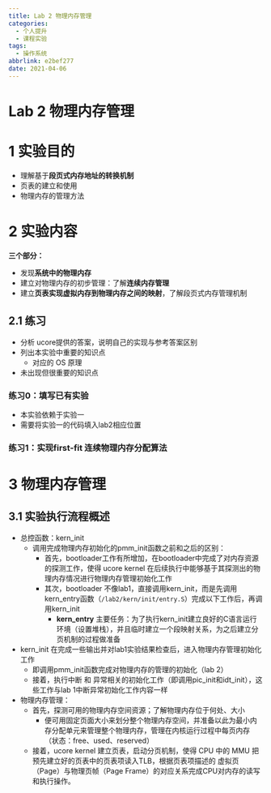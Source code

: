 ```yaml
---
title: Lab 2 物理内存管理
categories: 
  - 个人提升
  - 课程实验
tags: 
  - 操作系统
abbrlink: e2bef277
date: 2021-04-06
---
```

# Lab 2 物理内存管理

# 1 实验目的

* 理解基于**段页式内存地址的转换机制**
* 页表的建立和使用
* 物理内存的管理方法

# 2 实验内容

**三个部分：**

* 发现**系统中的物理内存**
* 建立对物理内存的初步管理：了解**连续内存管理**
* 建立**页表实现虚拟内存到物理内存之间的映射**，了解段页式内存管理机制

## 2.1 练习

* 分析 ucore提供的答案，说明自己的实现与参考答案区别
* 列出本实验中重要的知识点
  * 对应的 OS 原理
* 未出现但很重要的知识点

### 练习0：填写已有实验

* 本实验依赖于实验一
* 需要将实验一的代码填入lab2相应位置

### 练习1：实现first-fit 连续物理内存分配算法

# 3 物理内存管理

## 3.1 实验执行流程概述

* 总控函数：kern_init
  * 调用完成物理内存初始化的pmm_init函数之前和之后的区别：
    * 首先，bootloader工作有所增加，在bootloader中完成了对内存资源的探测工作，使得 ucore kernel 在后续执行中能够基于其探测出的物理内存情况进行物理内存管理初始化工作
    * 其次，bootloader 不像lab1，直接调用kern_init，而是先调用kern_entry函数（`/lab2/kern/init/entry.S`）完成以下工作后，再调用kern_init
      * **kern_entry** 主要任务：为了执行kern_init建立良好的C语言运行环境（设置堆栈），并且临时建立一个段映射关系，为之后建立分页机制的过程做准备
* kern_init 在完成一些输出并对lab1实验结果检查后，进入物理内存管理初始化工作
  * 即调用pmm_init函数完成对物理内存的管理的初始化（lab 2）
  * 接着，执行中断 和 异常相关的初始化工作（即调用pic_init和idt_init），这些工作与lab 1中断异常初始化工作内容一样
* 物理内存管理：
  * 首先，探测可用的物理内存空间资源；了解物理内存位于何处、大小
    * 便可用固定页面大小来划分整个物理内存空间，并准备以此为最小内存分配单元来管理整个物理内存，管理在内核运行过程中每页内存（状态：free、used、reserved）
  * 接着，ucore kernel 建立页表，启动分页机制，使得 CPU 中的 MMU 把预先建立好的页表中的页表项读入TLB，根据页表项描述的 虚拟页（Page）与物理页帧（Page Frame）的对应关系完成CPU对内存的读写和执行操作。
